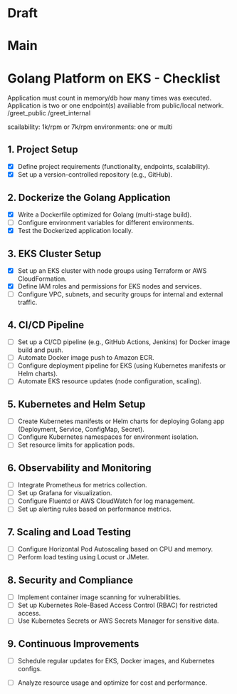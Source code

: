 # Draft

# Main
# Golang Platform on EKS - Checklist
Application must count in memory/db how many times was executed.
Application is two or one endpoint(s) availiable from public/local network.
/greet_public
/greet_internal

scailability: 1k/rpm or 7k/rpm
environments: one or multi

## 1. Project Setup
- [X] Define project requirements (functionality, endpoints, scalability).
- [X] Set up a version-controlled repository (e.g., GitHub).

## 2. Dockerize the Golang Application
- [X] Write a Dockerfile optimized for Golang (multi-stage build).
- [ ] Configure environment variables for different environments.
- [X] Test the Dockerized application locally.

## 3. EKS Cluster Setup
- [X] Set up an EKS cluster with node groups using Terraform or AWS CloudFormation.
- [X] Define IAM roles and permissions for EKS nodes and services.
- [ ] Configure VPC, subnets, and security groups for internal and external traffic.

## 4. CI/CD Pipeline
- [ ] Set up a CI/CD pipeline (e.g., GitHub Actions, Jenkins) for Docker image build and push.
- [ ] Automate Docker image push to Amazon ECR.
- [ ] Configure deployment pipeline for EKS (using Kubernetes manifests or Helm charts).
- [ ] Automate EKS resource updates (node configuration, scaling).

## 5. Kubernetes and Helm Setup
- [ ] Create Kubernetes manifests or Helm charts for deploying Golang app (Deployment, Service, ConfigMap, Secret).
- [ ] Configure Kubernetes namespaces for environment isolation.
- [ ] Set resource limits for application pods.

## 6. Observability and Monitoring
- [ ] Integrate Prometheus for metrics collection.
- [ ] Set up Grafana for visualization.
- [ ] Configure Fluentd or AWS CloudWatch for log management.
- [ ] Set up alerting rules based on performance metrics.

## 7. Scaling and Load Testing
- [ ] Configure Horizontal Pod Autoscaling based on CPU and memory.
- [ ] Perform load testing using Locust or JMeter.

## 8. Security and Compliance
- [ ] Implement container image scanning for vulnerabilities.
- [ ] Set up Kubernetes Role-Based Access Control (RBAC) for restricted access.
- [ ] Use Kubernetes Secrets or AWS Secrets Manager for sensitive data.

## 9. Continuous Improvements
- [ ] Schedule regular updates for EKS, Docker images, and Kubernetes configs.
- [ ] Analyze resource usage and optimize for cost and performance.


